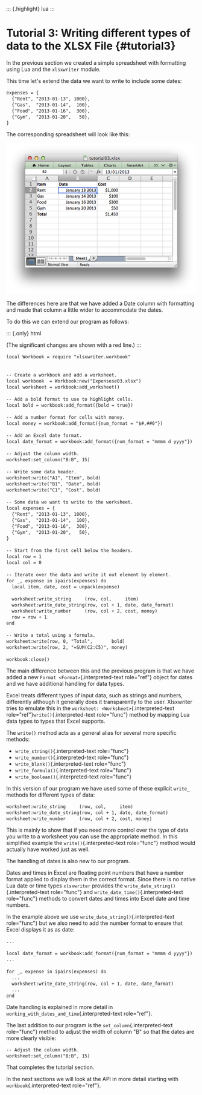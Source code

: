 ::: {.highlight}
lua
:::

Tutorial 3: Writing different types of data to the XLSX File {#tutorial3}
============================================================

In the previous section we created a simple spreadsheet with formatting
using Lua and the `xlsxwriter` module.

This time let\'s extend the data we want to write to include some dates:

    expenses = {
      {"Rent", "2013-01-13", 1000},
      {"Gas",  "2013-01-14",  100},
      {"Food", "2013-01-16",  300},
      {"Gym",  "2013-01-20",   50},
    }

The corresponding spreadsheet will look like this:

![image](xlsxwriter/_images/tutorial03.png)

The differences here are that we have added a Date column with
formatting and made that column a little wider to accommodate the dates.

To do this we can extend our program as follows:

::: {.only}
html

(The significant changes are shown with a red line.)
:::

``` {.lua}
local Workbook = require "xlsxwriter.workbook"


-- Create a workbook and add a worksheet.
local workbook  = Workbook:new("Expensese03.xlsx")
local worksheet = workbook:add_worksheet()

-- Add a bold format to use to highlight cells.
local bold = workbook:add_format({bold = true})

-- Add a number format for cells with money.
local money = workbook:add_format({num_format = "$#,##0"})

-- Add an Excel date format.
local date_format = workbook:add_format({num_format = "mmmm d yyyy"})

-- Adjust the column width.
worksheet:set_column("B:B", 15)

-- Write some data header.
worksheet:write("A1", "Item", bold)
worksheet:write("B1", "Date", bold)
worksheet:write("C1", "Cost", bold)

-- Some data we want to write to the worksheet.
local expenses = {
  {"Rent", "2013-01-13", 1000},
  {"Gas",  "2013-01-14",  100},
  {"Food", "2013-01-16",  300},
  {"Gym",  "2013-01-20",   50},
}

-- Start from the first cell below the headers.
local row = 1
local col = 0

-- Iterate over the data and write it out element by element.
for _, expense in ipairs(expenses) do
  local item, date, cost = unpack(expense)

  worksheet:write_string     (row, col,     item)
  worksheet:write_date_string(row, col + 1, date, date_format)
  worksheet:write_number     (row, col + 2, cost, money)
  row = row + 1
end

-- Write a total using a formula.
worksheet:write(row, 0, "Total",       bold)
worksheet:write(row, 2, "=SUM(C2:C5)", money)

workbook:close()
```

The main difference between this and the previous program is that we
have added a new `Format <Format>`{.interpreted-text role="ref"} object
for dates and we have additional handling for data types.

Excel treats different types of input data, such as strings and numbers,
differently although it generally does it transparently to the user.
Xlsxwriter tries to emulate this in the
`worksheet: <Worksheet>`{.interpreted-text
role="ref"}`write()`{.interpreted-text role="func"} method by mapping
Lua data types to types that Excel supports.

The `write()` method acts as a general alias for several more specific
methods:

-   `write_string()`{.interpreted-text role="func"}
-   `write_number()`{.interpreted-text role="func"}
-   `write_blank()`{.interpreted-text role="func"}
-   `write_formula()`{.interpreted-text role="func"}
-   `write_boolean()`{.interpreted-text role="func"}

In this version of our program we have used some of these explicit
`write_` methods for different types of data:

    worksheet:write_string     (row, col,     item)
    worksheet:write_date_string(row, col + 1, date, date_format)
    worksheet:write_number     (row, col + 2, cost, money)

This is mainly to show that if you need more control over the type of
data you write to a worksheet you can use the appropriate method. In
this simplified example the `write()`{.interpreted-text role="func"}
method would actually have worked just as well.

The handling of dates is also new to our program.

Dates and times in Excel are floating point numbers that have a number
format applied to display them in the correct format. Since there is no
native Lua date or time types `xlsxwriter` provides the
`write_date_string()`{.interpreted-text role="func"} and
`write_date_time()`{.interpreted-text role="func"} methods to convert
dates and times into Excel date and time numbers.

In the example above we use `write_date_string()`{.interpreted-text
role="func"} but we also need to add the number format to ensure that
Excel displays it as as date:

    ...

    local date_format = workbook:add_format({num_format = "mmmm d yyyy"})
    ...

    for _, expense in ipairs(expenses) do
      ...
      worksheet:write_date_string(row, col + 1, date, date_format)
      ...
    end

Date handling is explained in more detail in
`working_with_dates_and_time`{.interpreted-text role="ref"}.

The last addition to our program is the `set_column`{.interpreted-text
role="func"} method to adjust the width of column \"B\" so that the
dates are more clearly visible:

    -- Adjust the column width.
    worksheet:set_column("B:B", 15)

That completes the tutorial section.

In the next sections we will look at the API in more detail starting
with `workbook`{.interpreted-text role="ref"}.
